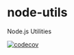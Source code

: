 # node-utils

Node.js Utilities

<a href="https://codecov.io/gh/cristianfalcone/node-utils">
    <img src="https://flat.badgen.net/codecov/c/github/cristianfalcone/node-utils" alt="codecov" />
</a>
